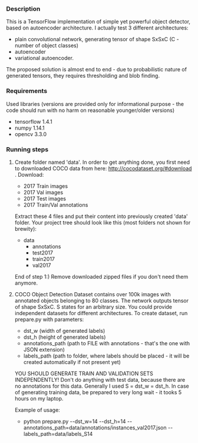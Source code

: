 ### Description
This is a TensorFlow implementation of simple yet powerful object detector, 
based on autoencoder architecture. I actually test 3 different architectures:
- plain convolutional network, generating tensor of shape SxSxC (C - number of object classes)
- autoencoder
- variational autoencoder.

The proposed solution is almost end to end - due to probabilistic nature of generated
tensors, they requires thresholding and blob finding.

### Requirements
Used libraries (versions are provided only for informational purpose - the code should
run with no harm on reasonable younger/older versions)
- tensorflow 1.4.1
- numpy 1.14.1
- opencv 3.3.0

### Running steps
1. 
    Create folder named 'data'. In order to get anything done, you first need to downloaded COCO data from here: http://cocodataset.org/#download . Download:
    - 2017 Train images
    - 2017 Val images
    - 2017 Test images
    - 2017 Train/Val annotations
    
    Extract these 4 files and put their content into previously created 'data' folder. Your project tree should look like this (most folders not shown for brewity):
    - data
        - annotations
        - test2017
        - train2017
        - val2017
    
    End of step 1:) Remove downloaded zipped files if you don't need them anymore.

2. COCO Object Detection Dataset contains over 100k images with annotated
    objects belonging to 80 classes. The network outputs tensor of shape SxSxC. S states for an
    arbitrary size. You could provide independent datasets for different architectures.
    To create dataset, run prepare.py with parameters:
    - dst_w (width of generated labels)
    - dst_h (height of generated labels)
    - annotations_path (path to FILE with annotations - that's the one with JSON extension)
    - labels_path (path to folder, where labels should be placed - it will be created automatically if not present yet)
    
    YOU SHOULD GENERATE TRAIN AND VALIDATION SETS INDEPENDENTLY! Don't do anything with test data, because there are no annotations for this data.
    Generally I used S = dst_w = dst_h. In case of generating training data, be prepared to very long wait - it tooks 5 hours on my laptop.
    
    Example of usage:
    - python prepare.py --dst_w=14 --dst_h=14 --annotations_path=data/annotations/instances_val2017.json --labels_path=data/labels_S14
     

